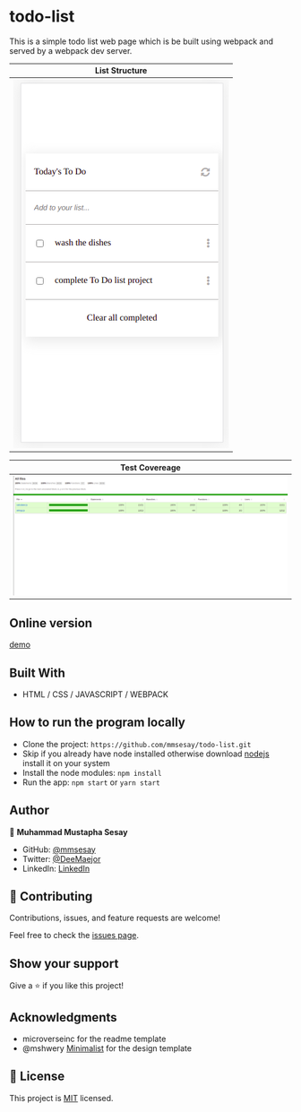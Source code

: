 # todo-list
This is a simple todo list web page which is be built using webpack and served by a webpack dev server.

List Structure                                    |
:------------------------------------------------:|
![](./assets/todo-v1.png)                         |

Test Covereage                                                                                       |
:---------------------------------------------------------------------------------------------------:|
![](./assets/coverage.png)                                                                           |

## Online version
[demo](https://mmsesay.github.io/todo-list/)

## Built With

- HTML / CSS / JAVASCRIPT / WEBPACK

## How to run the program locally
- Clone the project: ```https://github.com/mmsesay/todo-list.git```
- Skip if you already have node installed otherwise download [nodejs](https://nodejs.org/en/download/) install it on your system
- Install the node modules: ```npm install```
- Run the app: ```npm start``` or ```yarn start```

## Author

👤 **Muhammad Mustapha Sesay**

- GitHub: [@mmsesay](https://github.com/mmsesay)
- Twitter: [@DeeMaejor](https://twitter.com/DeeMaejor)
- LinkedIn: [LinkedIn](https://linkedin.com/in/muhammad-m-sesay)

## 🤝 Contributing

Contributions, issues, and feature requests are welcome!

Feel free to check the [issues page](../../issues/).

## Show your support

Give a ⭐️ if you like this project!

## Acknowledgments
- microverseinc for the readme template
- @mshwery [Minimalist](https://web.archive.org/) for the design template

## 📝 License

This project is [MIT](./MIT.md) licensed.